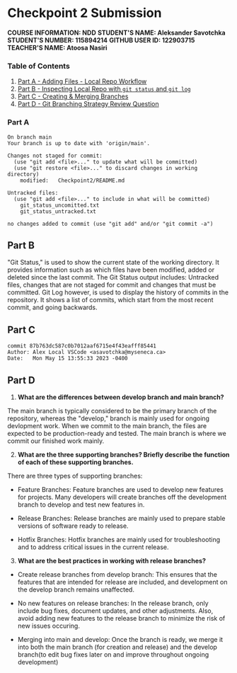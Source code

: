 # Checkpoint 2 Submission

**COURSE INFORMATION: NDD**
**STUDENT'S NAME: Aleksander Savotchka**
**STUDENT'S NUMBER: 115894214**
**GITHUB USER ID: 122903715**
**TEACHER'S NAME: Atoosa Nasiri**

### Table of Contents
1. [Part A - Adding Files - Local Repo Workflow](#header1)
2. [Part B - Inspecting Local Repo with `git status` and `git log`](#header2)
3. [Part C - Creating & Merging Branches](#header3)
4. [Part D - Git Branching Strategy Review Question](#header4)

### Part A
```
On branch main
Your branch is up to date with 'origin/main'.

Changes not staged for commit:
  (use "git add <file>..." to update what will be committed)
  (use "git restore <file>..." to discard changes in working directory)
	modified:   Checkpoint2/README.md

Untracked files:
  (use "git add <file>..." to include in what will be committed)
	git_status_uncomitted.txt
	git_status_untracked.txt

no changes added to commit (use "git add" and/or "git commit -a")
```
## Part B
"Git Status," is used to show the current state of the working directory. It provides information such as which files have been modified, added or deleted since the last commit. The Git Status output includes: Untracked files, changes that are not staged for commit and changes that must be committed. Git Log however, is used to display the history of commits in the repository. It shows a list of commits, which start from the most recent commit, and going backwards.

## Part C
```
commit 87b763dc587c0b7012aaf6715e4f43eafff85441
Author: Alex Local VSCode <asavotchka@myseneca.ca>
Date:   Mon May 15 13:55:33 2023 -0400
```

## Part D
1. **What are the differences between develop branch and main branch?**

The main branch is typically considered to be the primary branch of the repository, whereas the "develop," branch is mainly used for ongoing devlopment work. When we commit to the main branch, the files are expected to be production-ready and tested. The main branch is where we commit our finished work mainly.

2. **What are the three supporting branches? Briefly describe the function of each of these supporting branches.**

There are three types of supporting branches:
- Feature Branches: Feature branches are used to develop new features for projects. Many developers will create branches off the development branch to develop and test new features in.

- Release Branches: Release branches are mainly used to prepare stable versions of software ready to release. 

- Hotfix Branches: Hotfix branches are mainly used for troubleshooting and to address critical issues in the current release.

3. **What are the best practices in working with release branches?**

- Create release branches from develop branch: This ensures that the features that are intended for release are included, and development on the develop branch remains unaffected.

- No new features on release branches: In the release branch, only include bug fixes, document updates, and other adjustments. Also, avoid adding new features to the release branch to minimize the risk of new issues occuring.

- Merging into main and develop: Once the branch is ready, we merge it into both the main branch (for creation and release) and the develop branch(to edit bug fixes later on and improve throughout ongoing development)








